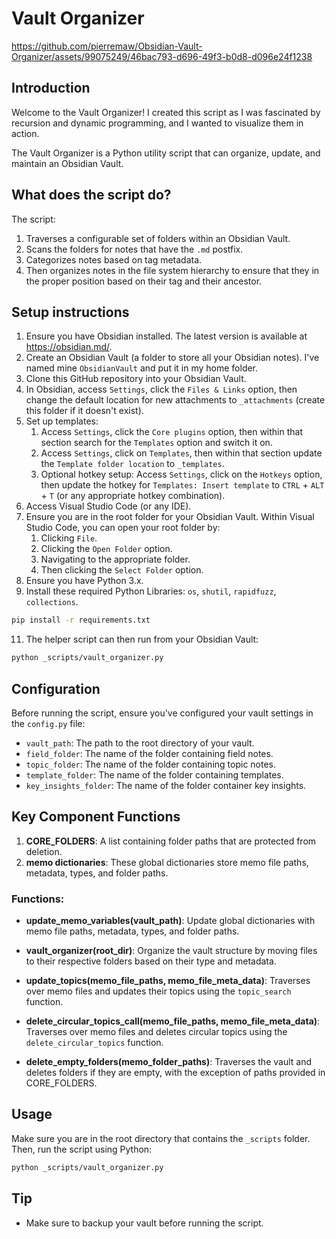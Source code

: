 # Vault Organizer

https://github.com/pierremaw/Obsidian-Vault-Organizer/assets/99075249/46bac793-d696-49f3-b0d8-d096e24f1238

## Introduction
Welcome to the Vault Organizer! I created this script as I was fascinated by recursion and dynamic programming, and I wanted to visualize them in action.

The Vault Organizer is a Python utility script that can organize, update, and maintain an Obsidian Vault. 

## What does the script do?
The script:
1. Traverses a configurable set of folders within an Obsidian Vault.
2. Scans the folders for notes that have the `.md` postfix.  
3. Categorizes notes based on tag metadata.
4. Then organizes notes in the file system hierarchy to ensure that they in the proper position based on their tag and their ancestor.

## Setup instructions
1. Ensure you have Obsidian installed. The latest version is available at https://obsidian.md/.
2. Create an Obsidian Vault (a folder to store all your Obsidian notes). I've named mine `ObsidianVault` and put it in my home folder.
3. Clone this GitHub repository into your Obsidian Vault.
4. In Obsidian, access `Settings`, click the `Files & Links` option, then change the default location for new attachments to `_attachments` (create this folder if it doesn't exist).
5. Set up templates:
   1. Access `Settings`, click the `Core plugins` option, then within that section search for the `Templates` option and switch it on.
   2. Access `Settings`, click on `Templates`, then within that section update the `Template folder location` to `_templates`.
   3. Optional hotkey setup: Access `Settings`, click on the `Hotkeys` option, then update the hotkey for `Templates: Insert template` to `CTRL` + `ALT` + `T` (or any appropriate hotkey combination). 
6. Access Visual Studio Code (or any IDE).
7. Ensure you are in the root folder for your Obsidian Vault. Within Visual Studio Code, you can open your root folder by:
   1. Clicking `File`.
   2. Clicking the `Open Folder` option.
   3. Navigating to the appropriate folder.
   4. Then clicking the `Select Folder` option.
9. Ensure you have Python 3.x.
10. Install these required Python Libraries: `os`, `shutil`, `rapidfuzz`, `collections`.
   ```bash
   pip install -r requirements.txt
   ```
11. The helper script can then run from your Obsidian Vault:
   ```bash
   python _scripts/vault_organizer.py
   ``` 

## Configuration
Before running the script, ensure you've configured your vault settings in the `config.py` file:
- `vault_path`: The path to the root directory of your vault.
- `field_folder`: The name of the folder containing field notes.
- `topic_folder`: The name of the folder containing topic notes.
- `template_folder`: The name of the folder containing templates.
- `key_insights_folder`: The name of the folder container key insights.

## Key Component Functions

1. **CORE_FOLDERS**: A list containing folder paths that are protected from deletion.
2. **memo dictionaries**: These global dictionaries store memo file paths, metadata, types, and folder paths.

### Functions:

- **update_memo_variables(vault_path)**: Update global dictionaries with memo file paths, metadata, types, and folder paths.

- **vault_organizer(root_dir)**: Organize the vault structure by moving files to their respective folders based on their type and metadata.

- **update_topics(memo_file_paths, memo_file_meta_data)**: Traverses over memo files and updates their topics using the `topic_search` function.

- **delete_circular_topics_call(memo_file_paths, memo_file_meta_data)**: Traverses over memo files and deletes circular topics using the `delete_circular_topics` function.

- **delete_empty_folders(memo_folder_paths)**: Traverses the vault and deletes folders if they are empty, with the exception of paths provided in CORE_FOLDERS.

## Usage

Make sure you are in the root directory that contains the `_scripts` folder. Then, run the script using Python:

```bash
python _scripts/vault_organizer.py
```

## Tip

- Make sure to backup your vault before running the script.
